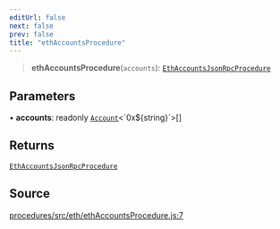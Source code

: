 ```yaml
---
editUrl: false
next: false
prev: false
title: "ethAccountsProcedure"
---
```


> **ethAccountsProcedure**(`accounts`): [`EthAccountsJsonRpcProcedure`](/reference/tevm/procedures/type-aliases/ethaccountsjsonrpcprocedure/)

## Parameters

• **accounts**: readonly [`Account`](/reference/tevm/utils/type-aliases/account/)\<\`0x$\{string\}\`\>[]

## Returns

[`EthAccountsJsonRpcProcedure`](/reference/tevm/procedures/type-aliases/ethaccountsjsonrpcprocedure/)

## Source

[procedures/src/eth/ethAccountsProcedure.js:7](https://github.com/evmts/tevm-monorepo/blob/main/packages/procedures/src/eth/ethAccountsProcedure.js#L7)
